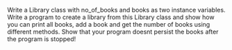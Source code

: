 Write a Library class with no_of_books and books as two instance variables. Write a program to create a library from this Library class and show how you can print all books, add a book and get the number of books using different methods. Show that your program doesnt persist the books after the program is stopped!
